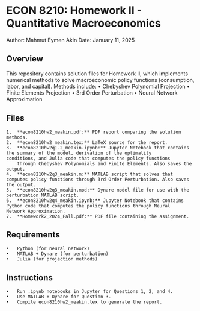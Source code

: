 # ECON 8210: Homework II - Quantitative Macroeconomics

Author: Mahmut Eymen Akin
Date: January 11, 2025

## Overview

This repository contains solution files for Homework II, which implements numerical methods to solve macroeconomic policy functions (consumption, labor, and capital). Methods include:
	•	Chebyshev Polynomial Projection
	•	Finite Elements Projection
	•	3rd Order Perturbation
	•	Neural Network Approximation

## Files
	1.	**econ8210hw2_meakin.pdf:** PDF report comparing the solution methods.
	2.	**econ8210hw2_meakin.tex:** LaTeX source for the report.
	3.	**econ8210hw2q1-2_meakin.ipynb:** Jupyter Notebook that contains the summary of the model, derivation of the optimality 			conditions, and Julia code that computes the policy functions
		through Chebyshev Polynomials and Finite Elements. Also saves the output.
	4.	**econ8210hw2q3_meakin.m:** MATLAB script that solves that computes policy functions through 3rd Order Perturbation. Also saves 		the output.
	5.	**econ8210hw2q3_meakin.mod:** Dynare model file for use with the perturbation MATLAB script.
	6.	**econ8210hw2q4_meakin.ipynb:** Jupyter Notebook that contains Python code that computes the policy functions through Neural 			Network Approximation.
	7.	**Homework2_2024_Fall.pdf:** PDF file containing the assignment.

## Requirements
	•	Python (for neural network)
	•	MATLAB + Dynare (for perturbation)
	•	Julia (for projection methods)

## Instructions
	•	Run .ipynb notebooks in Jupyter for Questions 1, 2, and 4.
	•	Use MATLAB + Dynare for Question 3.
	•	Compile econ8210hw2_meakin.tex to generate the report.
